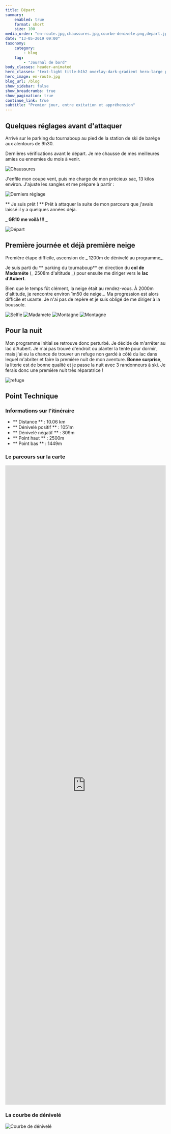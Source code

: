 ```yaml
---
title: Départ
summary:
    enabled: true
    format: short
    size: 100
media_order: "en-route.jpg,chaussures.jpg,courbe-denivele.png,depart.jpg,dernier-reglage.jpg"
date: "13-05-2019 09:00"
taxonomy:
    category:
        - blog
    tag:
        - "Journal de bord"
body_classes: header-animated
hero_classes: "text-light title-h1h2 overlay-dark-gradient hero-large parallax"
hero_image: en-route.jpg
blog_url: /blog
show_sidebar: false
show_breadcrumbs: true
show_pagination: true
continue_link: true
subtitle: "Premier jour, entre exitation et appréhension"
---
```


## Quelques réglages avant d'attaquer

Arrivé sur le parking du tournaboup au pied de la station de ski de barège aux alentours de 9h30.

Dernières vérifications avant le départ. Je me chausse de mes meilleures amies ou ennemies du mois à venir.

![Chaussures](chaussures.jpg)

J'enfile mon coupe vent, puis me charge de mon précieux sac, 13 kilos environ. J'ajuste les sangles et me prépare à partir :

![Derniers réglage](dernier-reglage.jpg)

** Je suis prêt ! ** Prêt à attaquer la suite de mon parcours que j'avais laissé il y a quelques années déjà.

**_ GR10 me voilà !!! _**

![Départ](depart.jpg)

## Première journée et déjà première neige

Première étape difficile, ascension de _ 1200m de dénivelé au programme_.

Je suis parti du ** parking du tournaboup** en direction du **col de Madaméte** (_ 2508m d'altitude _) pour ensuite me diriger vers le **lac d'Aubert**.

Bien que le temps fût clément, la neige était au rendez-vous. À 2000m d'altitude, je rencontre environ 1m50 de neige... Ma progression est alors difficile et usante. Je n'ai pas de repère et je suis obligé de me diriger à la boussole.

![Selfie](selfie.jpg)
![Madamete](madamete.jpg)
![Montagne](montagne-1.jpg)
![Montagne](montagne-2.jpg)

## Pour la nuit

Mon programme initial se retrouve donc perturbé. Je décide de m'arrêter au lac d'Aubert. Je n'ai pas trouvé d'endroit ou planter la tente pour dormir, mais j'ai eu la chance de trouver un refuge non gardé à côté du lac dans lequel m'abriter et faire la première nuit de mon aventure. **Bonne surprise**, la literie est de bonne qualité et je passe la nuit avec 3 randonneurs à ski. Je ferais donc une première nuit très réparatrice !

![refuge](refuge.jpg)

## Point Technique

### Informations sur l'itinéraire

-   ** Distance ** : 10.06 km
-   ** Dénivelé positif ** : 1051m
-   ** Dénivelé négatif ** : 309m
-   ** Point haut ** : 2500m
-   ** Point bas ** : 1449m

### Le parcours sur la carte

<iframe style="width: 100%; height: 50vh;" frameborder="0" scrolling="no" src="https://www.visorando.com/index.php?component=externe&task=showCarte&idRandonnee=2078054&satellite=1&carte=1&navigation=1&panZoom=1&mousePosition=1&scaleLine=1"></iframe>

### La courbe de dénivelé

![Courbe de dénivelé](courbe-denivele.png)
